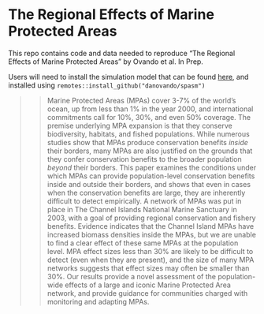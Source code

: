 
<!-- README.md is generated from README.Rmd. Please edit that file -->

# The Regional Effects of Marine Protected Areas

This repo contains code and data needed to reproduce “The Regional
Effects of Marine Protected Areas” by Ovando et al. In Prep.

Users will need to install the simulation model that can be found
[here](https://github.com/DanOvando/spasm), and installed using
`remotes::install_github("danovando/spasm")`

> > Marine Protected Areas (MPAs) cover 3-7% of the world’s ocean, up
> > from less than 1% in the year 2000, and international commitments
> > call for 10%, 30%, and even 50% coverage. The premise underlying MPA
> > expansion is that they conserve biodiversity, habitats, and fished
> > populations. While numerous studies show that MPAs produce
> > conservation benefits *inside* their borders, many MPAs are also
> > justified on the grounds that they confer conservation benefits to
> > the broader population *beyond* their borders. This paper examines
> > the conditions under which MPAs can provide population-level
> > conservation benefits inside and outside their borders, and shows
> > that even in cases when the conservation benefits are large, they
> > are inherently difficult to detect empirically. A network of MPAs
> > was put in place in The Channel Islands National Marine Sanctuary in
> > 2003, with a goal of providing regional conservation and fishery
> > benefits. Evidence indicates that the Channel Island MPAs have
> > increased biomass densities inside the MPAs, but we are unable to
> > find a clear effect of these same MPAs at the population level. MPA
> > effect sizes less than 30% are likely to be difficult to detect
> > (even when they are present), and the size of many MPA networks
> > suggests that effect sizes may often be smaller than 30%. Our
> > results provide a novel assessment of the population-wide effects of
> > a large and iconic Marine Protected Area network, and provide
> > guidance for communities charged with monitoring and adapting MPAs.
